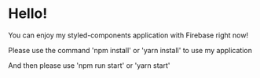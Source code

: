 # Hello!
You can enjoy my styled-components application with Firebase right now!

Please use the command 'npm install' or 'yarn install' to use my application

And then please use 'npm run start' or 'yarn start'
